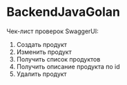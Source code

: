 # BackendJavaGolan
Чек-лист проверок SwaggerUI:
1. Создать продукт
2. Изменить продукт
3. Получить список продуктов
4. Получить описание продукта по id
5. Удалить продукт
